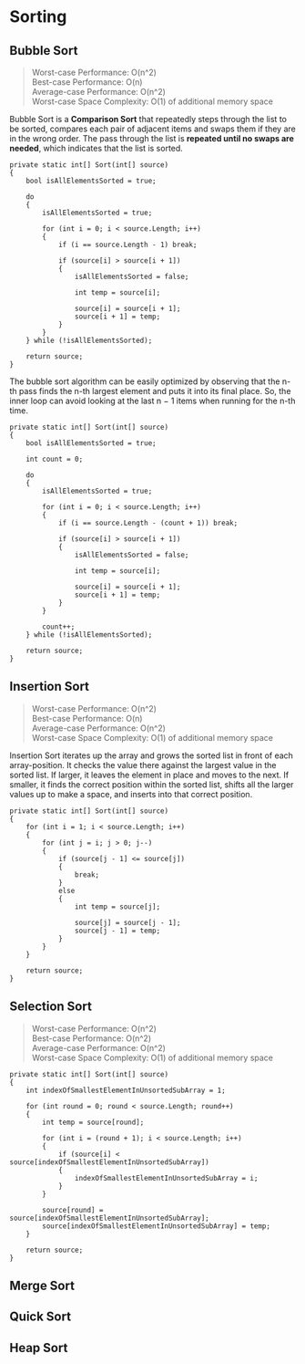 # Sorting

## Bubble Sort

> Worst-case Performance: O(n^2)    
> Best-case Performance: O(n)    
> Average-case Performance: O(n^2)    
> Worst-case Space Complexity: O(1) of additional memory space    

Bubble Sort is a **Comparison Sort** that repeatedly steps through the list to be sorted, compares each pair of adjacent items and swaps them if they are in the wrong order. The pass through the list is **repeated until no swaps are needed**, which indicates that the list is sorted.

```
private static int[] Sort(int[] source)
{
    bool isAllElementsSorted = true;

    do
    {
        isAllElementsSorted = true;

        for (int i = 0; i < source.Length; i++)
        {
            if (i == source.Length - 1) break;

            if (source[i] > source[i + 1])
            {
                isAllElementsSorted = false;

                int temp = source[i];

                source[i] = source[i + 1];
                source[i + 1] = temp;
            }
        }
    } while (!isAllElementsSorted);

    return source;
}
```

The bubble sort algorithm can be easily optimized by observing that the n-th pass finds the n-th largest element and puts it into its final place. So, the inner loop can avoid looking at the last n − 1 items when running for the n-th time.

```
private static int[] Sort(int[] source)
{
    bool isAllElementsSorted = true;
    
    int count = 0;

    do
    {
        isAllElementsSorted = true;

        for (int i = 0; i < source.Length; i++)
        {
            if (i == source.Length - (count + 1)) break;

            if (source[i] > source[i + 1])
            {
                isAllElementsSorted = false;

                int temp = source[i];

                source[i] = source[i + 1];
                source[i + 1] = temp;
            }
        }

        count++;
    } while (!isAllElementsSorted);

    return source;
}
```

## Insertion Sort

> Worst-case Performance: O(n^2)    
> Best-case Performance: O(n)    
> Average-case Performance: O(n^2)    
> Worst-case Space Complexity: O(1) of additional memory space    

Insertion Sort iterates up the array and grows the sorted list in front of each array-position. It checks the value there against the largest value in the sorted list. If larger, it leaves the element in place and moves to the next. If smaller, it finds the correct position within the sorted list, shifts all the larger values up to make a space, and inserts into that correct position.

```
private static int[] Sort(int[] source)
{
    for (int i = 1; i < source.Length; i++)
    {
        for (int j = i; j > 0; j--)
        {
            if (source[j - 1] <= source[j])
            {
                break;
            }
            else
            {
                int temp = source[j];

                source[j] = source[j - 1];
                source[j - 1] = temp;
            }
        }
    }

    return source;
}
```

## Selection Sort

> Worst-case Performance: O(n^2)    
> Best-case Performance: O(n^2)    
> Average-case Performance: O(n^2)    
> Worst-case Space Complexity: O(1) of additional memory space    

```
private static int[] Sort(int[] source)
{
    int indexOfSmallestElementInUnsortedSubArray = 1;

    for (int round = 0; round < source.Length; round++)
    {
        int temp = source[round];

        for (int i = (round + 1); i < source.Length; i++)
        {
            if (source[i] < source[indexOfSmallestElementInUnsortedSubArray])
            {
                indexOfSmallestElementInUnsortedSubArray = i;
            }
        }

        source[round] = source[indexOfSmallestElementInUnsortedSubArray];
        source[indexOfSmallestElementInUnsortedSubArray] = temp;
    }

    return source;
}
```

## Merge Sort

## Quick Sort

## Heap Sort
